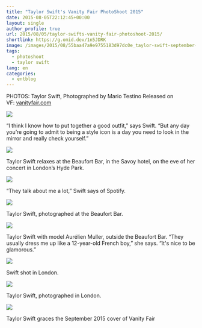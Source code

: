 ```yaml
---
title: "Taylor Swift's Vanity Fair PhotoShoot 2015"
date: 2015-08-05T22:12:45+00:00
layout: single
author_profile: true
url: 2015/08/05/taylor-swifts-vanity-fair-photoshoot-2015/
shortlink: https://g.omid.dev/1n5JDRK
image: /images/2015/08/55baa47a9e9755183d97dc0e_taylor-swift-september-cover-vf-03.jpg
tags:
  - photoshoot
  - taylor swift
lang: en
categories: 
  - entblog
---
```

PHOTOS: Taylor Swift, Photographed by Mario Testino Released on VF: [vanityfair.com](http://www.vanityfair.com/style/2015/08/taylor-swift-cover-mario-testino-apple-music)

[![](/images/2015/08/taylor-swift-september-cover-vf-03-150x150.jpg)](/images/2015/08/taylor-swift-september-cover-vf-03.jpg)

“I think I know how to put together a good outfit,” says Swift. “But any day you’re going to admit to being a style icon is a day you need to look in the mirror and really check yourself.”

[![](/images/2015/08/taylor-swift-september-cover-vf-01-150x150.jpg)](/images/2015/08/taylor-swift-september-cover-vf-01.jpg)

Taylor Swift relaxes at the Beaufort Bar, in the Savoy hotel, on the eve of her concert in London’s Hyde Park.

[![](/images/2015/08/taylor-swift-september-cover-vf-05-150x150.jpg)](/images/2015/08/taylor-swift-september-cover-vf-05.jpg)

“They talk about me a lot,” Swift says of Spotify.

[![](/images/2015/08/taylor-swift-september-cover-vf-06-150x150.jpg)](/images/2015/08/taylor-swift-september-cover-vf-06.jpg)

Taylor Swift, photographed at the Beaufort Bar.

[![](/images/2015/08/taylor-swift-september-cover-vf-02-150x150.jpg)](/images/2015/08/taylor-swift-september-cover-vf-02.jpg)

Taylor Swift with model Aurélien Muller, outside the Beaufort Bar. “They usually dress me up like a 12-year-old French boy,” she says. “It's nice to be glamorous.”

[![](/images/2015/08/taylor-swift-september-cover-vf-04-150x150.jpg)](/images/2015/08/taylor-swift-september-cover-vf-04.jpg)

Swift shot in London.

[![](/images/2015/08/taylor-swift-september-cover-vf-07-150x150.jpg)](/images/2015/08/taylor-swift-september-cover-vf-07.jpg)

Taylor Swift, photographed in London.

[![](/images/2015/08/taylor-swift-september-cover-150x150.jpg)](/images/2015/08/taylor-swift-september-cover.jpg)

Taylor Swift graces the September 2015 cover of Vanity Fair
